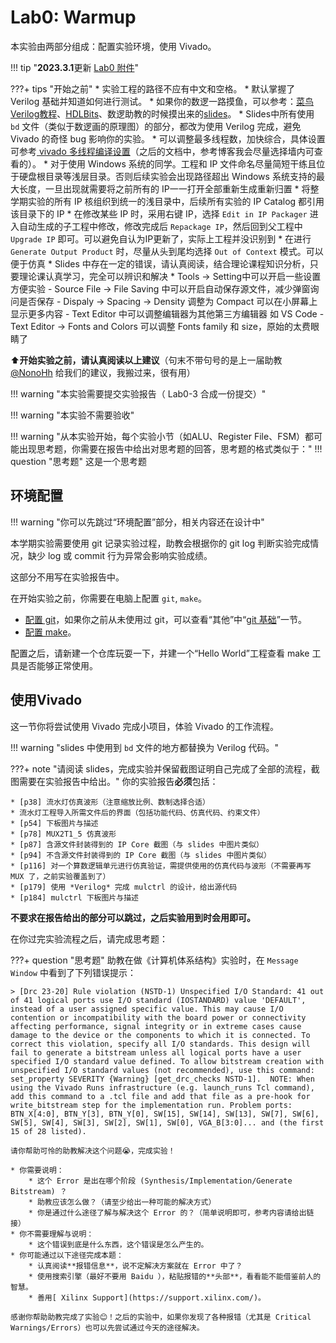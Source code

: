 # Lab0: Warmup

本实验由两部分组成：配置实验环境，使用 Vivado。

!!! tip "**2023.3.1**更新 [Lab0 附件](https://pan.zju.edu.cn/share/d6c6ca8d81cf6d2be5bf6e5246)"

???+ tips "开始之前"
    * 实验工程的路径不应有中文和空格。
    * 默认掌握了 Verilog 基础并知道如何进行测试。
    * 如果你的数逻一路摸鱼，可以参考：[菜鸟Verilog教程](https://www.runoob.com/w3cnote/verilog-tutorial.html)、[HDLBits](https://hdlbits.01xz.net/wiki/Main_Page)、数逻助教的时候摸出来的[slides](https://github.com/Guahao31/for_Computer_Logic/tree/master/slides)。
    * Slides中所有使用 `bd` 文件（类似于数逻画的原理图）的部分，都改为使用 Verilog 完成，避免 Vivado 的奇怪 bug 影响你的实验。
    * 可以调整最多线程数，加快综合，具体设置可参考[ vivado 多线程编译设置](https://blog.csdn.net/yundanfengqing_nuc/article/details/107866015)（之后的文档中，参考博客我会尽量选择墙内可查看的）。
    * 对于使用 Windows 系统的同学。工程和 IP 文件命名尽量简短干练且位于硬盘根目录等浅层目录。否则后续实验会出现路径超出 Windows 系统支持的最大长度，一旦出现就需要将之前所有的 IP一一打开全部重新生成重新归置
    * 将整学期实验的所有 IP 核组织到统一的浅目录中，后续所有实验的 IP Catalog 都引用该目录下的 IP
    * 在修改某些 IP 时，采用右键 IP，选择 `Edit in IP Packager` 进入自动生成的子工程中修改，修改完成后 `Repackage IP`，然后回到父工程中 `Upgrade IP` 即可。可以避免自认为IP更新了，实际上工程并没识别到
    * 在进行 `Generate Output Product` 时，尽量从头到尾均选择 `Out of Context` 模式。可以便于仿真
    * Slides 中存在一定的错误，请认真阅读，结合理论课程知识分析，只要理论课认真学习，完全可以辨识和解决
    * Tools → Setting中可以开启一些设置方便实验
        - Source File → File Saving 中可以开启自动保存源文件，减少弹窗询问是否保存
        - Dispaly → Spacing → Density 调整为 Compact 可以在小屏幕上显示更多内容
        - Text Editor 中可以调整编辑器为其他第三方编辑器 如 VS Code
        - Text Editor → Fonts and Colors 可以调整 Fonts family 和 size，原始的太费眼睛了


⬆️**开始实验之前，请认真阅读以上建议**（句末不带句号的是上一届助教 [@NonoHh](https://github.com/NonoHh) 给我们的建议，我搬过来，很有用）

!!! warning "本实验需要提交实验报告（ Lab0-3 合成一份提交）"

!!! warning "本实验不需要验收"

!!! warning "从本实验开始，每个实验小节（如ALU、Register File、FSM）都可能出现思考题，你需要在报告中给出对思考题的回答，思考题的格式类似于："
    !!! question "思考题"
        这是一个思考题

## 环境配置

!!! warning "你可以先跳过“环境配置”部分，相关内容还在设计中"

本学期实验需要使用 git 记录实验过程，助教会根据你的 git log 判断实验完成情况，缺少 log 或 commit 行为异常会影响实验成绩。

这部分不用写在实验报告中。

在开始实验之前，你需要在电脑上配置 `git`, `make`。

* [配置 git](https://www.windows11.pro/5639.html)，如果你之前从未使用过 git，可以查看“其他”中“[git 基础](../../Other/about_git/)”一节。
* [配置 make](https://tehub.com/a/aCYp1uw0tG)。

配置之后，请新建一个仓库玩耍一下，并建一个“Hello World”工程查看 make 工具是否能够正常使用。

## 使用Vivado

这一节你将尝试使用 Vivado 完成小项目，体验 Vivado 的工作流程。

!!! warning "slides 中使用到 `bd` 文件的地方都替换为 Verilog 代码。"

???+ note "请阅读 slides，完成实验并保留截图证明自己完成了全部的流程，截图需要在实验报告中给出。"
    你的实验报告**必须**包括：

    * [p38] 流水灯仿真波形（注意缩放比例、数制选择合适） 
    * 流水灯工程导入所需文件后的界面（包括功能代码、仿真代码、约束文件）
    * [p54] 下板图片与描述
    * [p78] MUX2T1_5 仿真波形
    * [p87] 含源文件封装得到的 IP Core 截图（与 slides 中图片类似）
    * [p94] 不含源文件封装得到的 IP Core 截图（与 slides 中图片类似）
    * [p116] 对一个算数逻辑单元进行仿真验证，需提供使用的仿真代码与波形（不需要再写 MUX 了，之前实验覆盖到了）
    * [p179] 使用 *Verilog* 完成 mulctrl 的设计，给出源代码
    * [p184] mulctrl 下板图片与描述

**不要求在报告给出的部分可以跳过，之后实验用到时会用即可。**

在你过完实验流程之后，请完成思考题：

???+ question "思考题"
    助教在做《计算机体系结构》实验时，在 `Message Window` 中看到了下列错误提示：

    > [Drc 23-20] Rule violation (NSTD-1) Unspecified I/O Standard: 41 out of 41 logical ports use I/O standard (IOSTANDARD) value 'DEFAULT', instead of a user assigned specific value. This may cause I/O contention or incompatibility with the board power or connectivity affecting performance, signal integrity or in extreme cases cause damage to the device or the components to which it is connected. To correct this violation, specify all I/O standards. This design will fail to generate a bitstream unless all logical ports have a user specified I/O standard value defined. To allow bitstream creation with unspecified I/O standard values (not recommended), use this command: set_property SEVERITY {Warning} [get_drc_checks NSTD-1].  NOTE: When using the Vivado Runs infrastructure (e.g. launch_runs Tcl command), add this command to a .tcl file and add that file as a pre-hook for write_bitstream step for the implementation run. Problem ports: BTN_X[4:0], BTN_Y[3], BTN_Y[0], SW[15], SW[14], SW[13], SW[7], SW[6], SW[5], SW[4], SW[3], SW[2], SW[1], SW[0], VGA_B[3:0]... and (the first 15 of 28 listed).

    请你帮助可怜的助教解决这个问题😭，完成实验！

    * 你需要说明：
        * 这个 Error 是出在哪个阶段 (Synthesis/Implementation/Generate Bitstream) ？
        * 助教应该怎么做？（请至少给出一种可能的解决方式）
        * 你是通过什么途径了解与解决这个 Error 的？（简单说明即可，参考内容请给出链接）
    * 你不需要理解与说明：
        * 这个错误到底是什么东西，这个错误是怎么产生的。
    * 你可能通过以下途径完成本题：
        * 认真阅读**报错信息**，说不定解决方案就在 Error 中了？
        * 使用搜索引擎（最好不要用 Baidu ），粘贴报错的**头部**，看看能不能借鉴前人的智慧。
        * 善用[ Xilinx Support](https://support.xilinx.com/)。
    
    感谢你帮助助教完成了实验😊！之后的实验中，如果你发现了各种报错（尤其是 Critical Warnings/Errors）也可以先尝试通过今天的途径解决。
